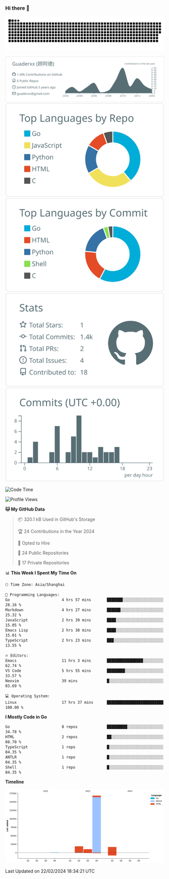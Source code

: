 ### Hi there 👋

<picture>
  <source media="(prefers-color-scheme: dark)" srcset="https://raw.githubusercontent.com/Guaderxx/Guaderxx/output/github-snake-dark.svg">
  <source media="(prefers-color-scheme: light)" srcset="https://raw.githubusercontent.com/Guaderxx/Guaderxx/output/github-snake.svg">
  <img alt="github-snake" src="https://raw.githubusercontent.com/Guaderxx/Guaderxx/output/github-snake.svg">
</picture>

<div align="center">


![](https://raw.githubusercontent.com/Guaderxx/Guaderxx/main/profile-summary-card-output/default/0-profile-details.svg)
![](https://raw.githubusercontent.com/Guaderxx/Guaderxx/main/profile-summary-card-output/default/1-repos-per-language.svg)
![](https://raw.githubusercontent.com/Guaderxx/Guaderxx/main/profile-summary-card-output/default/2-most-commit-language.svg)
![](https://raw.githubusercontent.com/Guaderxx/Guaderxx/main/profile-summary-card-output/default/3-stats.svg)
![](https://raw.githubusercontent.com/Guaderxx/Guaderxx/main/profile-summary-card-output/default/4-productive-time.svg)


</div>

<!--START_SECTION:waka-->
![Code Time](http://img.shields.io/badge/Code%20Time-457%20hrs%204%20mins-blue)

![Profile Views](http://img.shields.io/badge/Profile%20Views-0-blue)

**🐱 My GitHub Data** 

> 📦 320.1 kB Used in GitHub's Storage 
 > 
> 🏆 24 Contributions in the Year 2024
 > 
> 💼 Opted to Hire
 > 
> 📜 24 Public Repositories 
 > 
> 🔑 17 Private Repositories 
 > 
📊 **This Week I Spent My Time On** 

```text
🕑︎ Time Zone: Asia/Shanghai

💬 Programming Languages: 
Go                       4 hrs 57 mins       ███████░░░░░░░░░░░░░░░░░░   28.16 % 
Markdown                 4 hrs 27 mins       ██████░░░░░░░░░░░░░░░░░░░   25.32 % 
JavaScript               2 hrs 39 mins       ████░░░░░░░░░░░░░░░░░░░░░   15.05 % 
Emacs Lisp               2 hrs 38 mins       ████░░░░░░░░░░░░░░░░░░░░░   15.01 % 
TypeScript               2 hrs 23 mins       ███░░░░░░░░░░░░░░░░░░░░░░   13.55 % 

🔥 Editors: 
Emacs                    11 hrs 3 mins       ████████████████░░░░░░░░░   62.74 % 
VS Code                  5 hrs 55 mins       ████████░░░░░░░░░░░░░░░░░   33.57 % 
Neovim                   39 mins             █░░░░░░░░░░░░░░░░░░░░░░░░   03.69 % 

💻 Operating System: 
Linux                    17 hrs 37 mins      █████████████████████████   100.00 % 
```

**I Mostly Code in Go** 

```text
Go                       8 repos             █████████░░░░░░░░░░░░░░░░   34.78 % 
HTML                     2 repos             ██░░░░░░░░░░░░░░░░░░░░░░░   08.70 % 
TypeScript               1 repo              █░░░░░░░░░░░░░░░░░░░░░░░░   04.35 % 
ANTLR                    1 repo              █░░░░░░░░░░░░░░░░░░░░░░░░   04.35 % 
Shell                    1 repo              █░░░░░░░░░░░░░░░░░░░░░░░░   04.35 % 
```



**Timeline**

![Lines of Code chart](https://raw.githubusercontent.com/Guaderxx/Guaderxx/main/assets/bar_graph.png)


 Last Updated on 22/02/2024 18:34:21 UTC
<!--END_SECTION:waka-->
